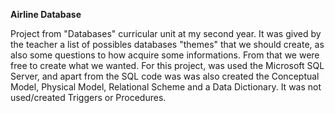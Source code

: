 **Airline Database**

Project from "Databases" curricular unit at my second year. It was gived by the teacher a list of possibles databases "themes" that we should create, as also some questions to how acquire some informations. From that we were free to create what we wanted.
For this project, was used the Microsoft SQL Server, and apart from the SQL code was was also created the Conceptual Model, Physical Model, Relational Scheme and a Data Dictionary.
It was not used/created Triggers or Procedures.